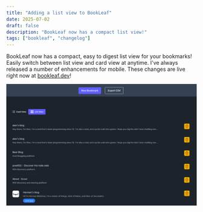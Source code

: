 ```yaml
---
title: "Adding a list view to BookLeaf"
date: 2025-07-02
draft: false
description: "BookLeaf now has a compact list view!"
tags: ["bookleaf", "changelog"]
---
```

 
BookLeaf now has a compact, easy to digest list view for your bookmarks! Easily switch between list view and card view at anytime. I've always released a number of enhancements for mobile. These changes are live right now at [bookleaf.dev](https://bookleaf.dev)!

![Screenshot](./featured.png "BookLeaf List View")